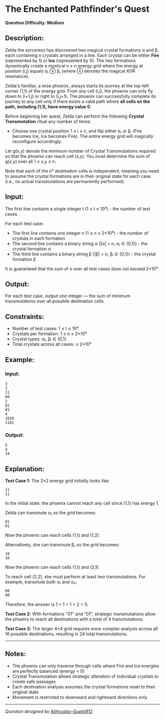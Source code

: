 # The Enchanted Pathfinder's Quest

**Question Difficulty: Medium**

## Description:

Zelda the sorceress has discovered two magical crystal formations α and β, each containing n crystals arranged in a line. Each crystal can be either **Fire** (represented by 1) or **Ice** (represented by 0). The two formations dynamically create a mystical n × n energy grid where the energy at position (i,j) equals αᵢ ⊕ βⱼ (where ⊕ denotes the magical XOR resonance).

Zelda's familiar, a wise phoenix, always starts its journey at the top-left corner (1,1) of the energy grid. From any cell (i,j), the phoenix can only fly down to (i+1,j) or right to (i,j+1). The phoenix can successfully complete its journey to any cell only if there exists a valid path where **all cells on the path, including (1,1), have energy value 0**.

Before beginning her quest, Zelda can perform the following **Crystal Transmutation** ritual any number of times:

- Choose one crystal position 1 ≤ i ≤ n, and flip either αᵢ or βᵢ (Fire becomes Ice, Ice becomes Fire). The entire energy grid will magically reconfigure accordingly.

Let g(x,y) denote the minimum number of Crystal Transmutations required so that the phoenix can reach cell (x,y). You must determine the sum of g(x,y) over all 1 ≤ x,y ≤ n.

Note that each of the n² destination cells is independent, meaning you need to assume the crystal formations are in their original state for each case (i.e., no actual transmutations are permanently performed).

## Input:

The first line contains a single integer t (1 ≤ t ≤ 10⁴) - the number of test cases.

For each test case:

- The first line contains one integer n (1 ≤ n ≤ 2×10⁵) - the number of crystals in each formation
- The second line contains a binary string α (|α| = n, αᵢ ∈ {0,1}) - the crystal formation α
- The third line contains a binary string β (|β| = n, βᵢ ∈ {0,1}) - the crystal formation β

It is guaranteed that the sum of n over all test cases does not exceed 2×10⁵.

## Output:

For each test case, output one integer — the sum of minimum transmutations over all possible destination cells.

## Constraints:

- Number of test cases: 1 ≤ t ≤ 10⁴
- Crystals per formation: 1 ≤ n ≤ 2×10⁵
- Crystal types: αᵢ, βᵢ ∈ {0,1}
- Total crystals across all cases: ≤ 2×10⁵

## Example:

### Input:

```
3
2
11
00
2
01
01
4
1010
1101
```

### Output:

```
5
4
24
```

## Explanation:

**Test Case 1:** The 2×2 energy grid initially looks like:

```
11
11
```

In the initial state, the phoenix cannot reach any cell since (1,1) has energy 1.

Zelda can transmute α₁ so the grid becomes:

```
01
01
```

Now the phoenix can reach cells (1,1) and (1,2).

Alternatively, she can transmute β₁ so the grid becomes:

```
10
10
```

Now the phoenix can reach cells (1,1) and (2,1).

To reach cell (2,2), she must perform at least two transmutations. For example, transmute both α₁ and α₂:

```
00
00
```

Therefore, the answer is 1 + 1 + 1 + 2 = 5.

**Test Case 2:** With formations "01" and "01", strategic transmutations allow the phoenix to reach all destinations with a total of 4 transmutations.

**Test Case 3:** The larger 4×4 grid requires more complex analysis across all 16 possible destinations, resulting in 24 total transmutations.

---

## Notes:

- The phoenix can only traverse through cells where Fire and Ice energies are perfectly balanced (energy = 0)
- Crystal Transmutation allows strategic alteration of individual crystals to create safe passages
- Each destination analysis assumes the crystal formations reset to their original state
- Movement is restricted to downward and rightward directions only

---

_Question designed by [Abhyuday-Gupta912](https://github.com/Abhyuday-Gupta912)_
